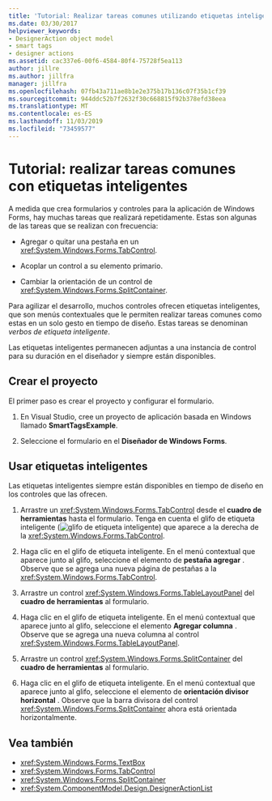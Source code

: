 ```yaml
---
title: 'Tutorial: Realizar tareas comunes utilizando etiquetas inteligentes en controles de formularios Windows Forms'
ms.date: 03/30/2017
helpviewer_keywords:
- DesignerAction object model
- smart tags
- designer actions
ms.assetid: cac337e6-00f6-4584-80f4-75728f5ea113
author: jillre
ms.author: jillfra
manager: jillfra
ms.openlocfilehash: 07fb43a711ae8b1e2e375b17b136c07f35b1cf39
ms.sourcegitcommit: 944ddc52b7f2632f30c668815f92b378efd38eea
ms.translationtype: MT
ms.contentlocale: es-ES
ms.lasthandoff: 11/03/2019
ms.locfileid: "73459577"
---
```

# <a name="walkthrough-perform-common-tasks-using-smart-tags"></a>Tutorial: realizar tareas comunes con etiquetas inteligentes

A medida que crea formularios y controles para la aplicación de Windows Forms, hay muchas tareas que realizará repetidamente. Estas son algunas de las tareas que se realizan con frecuencia:

- Agregar o quitar una pestaña en un <xref:System.Windows.Forms.TabControl>.

- Acoplar un control a su elemento primario.

- Cambiar la orientación de un control de <xref:System.Windows.Forms.SplitContainer>.

Para agilizar el desarrollo, muchos controles ofrecen etiquetas inteligentes, que son menús contextuales que le permiten realizar tareas comunes como estas en un solo gesto en tiempo de diseño. Estas tareas se denominan *verbos de etiqueta inteligente*.

Las etiquetas inteligentes permanecen adjuntas a una instancia de control para su duración en el diseñador y siempre están disponibles.

## <a name="create-the-project"></a>Crear el proyecto

El primer paso es crear el proyecto y configurar el formulario.

1. En Visual Studio, cree un proyecto de aplicación basada en Windows llamado **SmartTagsExample**.

2. Seleccione el formulario en el **Diseñador de Windows Forms**.

## <a name="use-smart-tags"></a>Usar etiquetas inteligentes

Las etiquetas inteligentes siempre están disponibles en tiempo de diseño en los controles que las ofrecen.

1. Arrastre un <xref:System.Windows.Forms.TabControl> desde el **cuadro de herramientas** hasta el formulario. Tenga en cuenta el glifo de etiqueta inteligente (![glifo de etiqueta inteligente](./media/vs-winformsmttagglyph.gif)) que aparece a la derecha de la <xref:System.Windows.Forms.TabControl>.

2. Haga clic en el glifo de etiqueta inteligente. En el menú contextual que aparece junto al glifo, seleccione el elemento de **pestaña agregar** . Observe que se agrega una nueva página de pestañas a la <xref:System.Windows.Forms.TabControl>.

3. Arrastre un control <xref:System.Windows.Forms.TableLayoutPanel> del **cuadro de herramientas** al formulario.

4. Haga clic en el glifo de etiqueta inteligente. En el menú contextual que aparece junto al glifo, seleccione el elemento **Agregar columna** . Observe que se agrega una nueva columna al control <xref:System.Windows.Forms.TableLayoutPanel>.

5. Arrastre un control <xref:System.Windows.Forms.SplitContainer> del **cuadro de herramientas** al formulario.

6. Haga clic en el glifo de etiqueta inteligente. En el menú contextual que aparece junto al glifo, seleccione el elemento de **orientación divisor horizontal** . Observe que la barra divisora del control <xref:System.Windows.Forms.SplitContainer> ahora está orientada horizontalmente.

## <a name="see-also"></a>Vea también

- <xref:System.Windows.Forms.TextBox>
- <xref:System.Windows.Forms.TabControl>
- <xref:System.Windows.Forms.SplitContainer>
- <xref:System.ComponentModel.Design.DesignerActionList>
